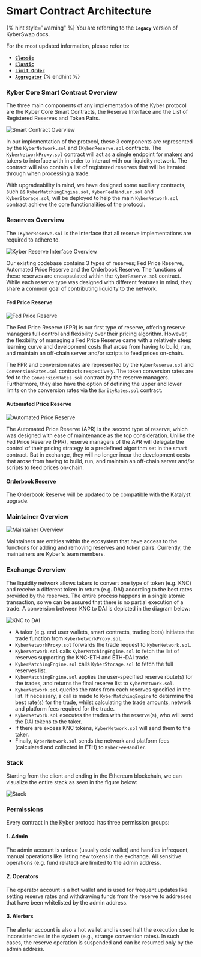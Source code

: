 # Smart Contract Architecture

{% hint style="warning" %}
You are referring to the **`Legacy`** version of KyberSwap docs.

For the most updated information, please refer to:

* [**`Classic`**](../../../liquidity-solutions/kyberswap-classic/)
* [**`Elastic`**](../../../liquidity-solutions/kyberswap-elastic/)
* [**`Limit Order`**](../../../kyberswap-solutions/limit-order/)
* [**`Aggregator`**](../../../kyberswap-solutions/kyberswap-aggregator/)
{% endhint %}

### Kyber Core Smart Contract Overview[​](https://docs.kyberswap.com/Legacy/smart-contract-architecture#kyber-core-smart-contract-overview) <a href="#kyber-core-smart-contract-overview" id="kyber-core-smart-contract-overview"></a>

The three main components of any implementation of the Kyber protocol are the Kyber Core Smart Contracts, the Reserve Interface and the List of Registered Reserves and Token Pairs.

![Smart Contract Overview](https://docs.kyberswap.com/assets/images/smartcontractoverview-6cbdd139e306f5e4ce94ac9c62d3d1e9.png)

In our implementation of the protocol, these 3 components are represented by the `KyberNetwork.sol` and `IKyberReserve.sol` contracts. The `KyberNetworkProxy.sol` contract will act as a single endpoint for makers and takers to interface with in order to interact with our liquidity network. The contract will also contain a list of registered reserves that will be iterated through when processing a trade.

With upgradeability in mind, we have designed some auxiliary contracts, such as `KyberMatchingEngine.sol`, `KyberFeeHandler.sol` and `KyberStorage.sol`, will be deployed to help the main `KyberNetwork.sol` contract achieve the core functionalities of the protocol.

### Reserves Overview[​](https://docs.kyberswap.com/Legacy/smart-contract-architecture#reserves-overview) <a href="#reserves-overview" id="reserves-overview"></a>

The `IKyberReserve.sol` is the interface that all reserve implementations are required to adhere to.

![Kyber Reserve Interface Overview](https://docs.kyberswap.com/assets/images/kyberreserveinterfaceoverview-ddb6637beed39051f21335a81a8b51fa.png)

Our existing codebase contains 3 types of reserves; Fed Price Reserve, Automated Price Reserve and the Orderbook Reserve. The functions of these reserves are encapsulated within the `KyberReserve.sol` contract. While each reserve type was designed with different features in mind, they share a common goal of contributing liquidity to the network.

#### Fed Price Reserve[​](https://docs.kyberswap.com/Legacy/smart-contract-architecture#fed-price-reserve) <a href="#fed-price-reserve" id="fed-price-reserve"></a>

![Fed Price Reserve](https://docs.kyberswap.com/assets/images/fedpricereserve-dd3af8f5468951ad76891eca6cd5d957.png)

The Fed Price Reserve (FPR) is our first type of reserve, offering reserve managers full control and flexibility over their pricing algorithm. However, the flexibility of managing a Fed Price Reserve came with a relatively steep learning curve and development costs that arose from having to build, run, and maintain an off-chain server and/or scripts to feed prices on-chain.

The FPR and conversion rates are represented by the `KyberReserve.sol` and `ConversionRates.sol` contracts respectively. The token conversion rates are fed to the `ConversionRates.sol` contract by the reserve managers. Furthermore, they also have the option of defining the upper and lower limits on the conversion rates via the `SanityRates.sol` contract.

#### Automated Price Reserve[​](https://docs.kyberswap.com/Legacy/smart-contract-architecture#automated-price-reserve) <a href="#automated-price-reserve" id="automated-price-reserve"></a>

![Automated Price Reserve](https://docs.kyberswap.com/assets/images/automatedpricereserve-fa74197c258bb46ce5de9941e48d5d5b.png)

The Automated Price Reserve (APR) is the second type of reserve, which was designed with ease of maintenance as the top consideration. Unlike the Fed Price Reserve (FPR), reserve managers of the APR will delegate the control of their pricing strategy to a predefined algorithm set in the smart contract. But in exchange, they will no longer incur the development costs that arose from having to build, run, and maintain an off-chain server and/or scripts to feed prices on-chain.

#### Orderbook Reserve[​](https://docs.kyberswap.com/Legacy/smart-contract-architecture#orderbook-reserve) <a href="#orderbook-reserve" id="orderbook-reserve"></a>

The Orderbook Reserve will be updated to be compatible with the Katalyst upgrade.

### Maintainer Overview[​](https://docs.kyberswap.com/Legacy/smart-contract-architecture#maintainer-overview) <a href="#maintainer-overview" id="maintainer-overview"></a>

![Maintainer Overview](https://docs.kyberswap.com/assets/images/maintaineroverview-e8d76d8d5e5e888c47ae3a0d5ddbd291.png)

Maintainers are entities within the ecosystem that have access to the functions for adding and removing reserves and token pairs. Currently, the maintainers are Kyber's team members.

### Exchange Overview[​](https://docs.kyberswap.com/Legacy/smart-contract-architecture#exchange-overview) <a href="#exchange-overview" id="exchange-overview"></a>

The liquidity network allows takers to convert one type of token (e.g. KNC) and receive a different token in return (e.g. DAI) according to the best rates provided by the reserves. The entire process happens in a single atomic transaction, so we can be assured that there is no partial execution of a trade. A conversion between KNC to DAI is depicted in the diagram below:

![KNC to DAI](https://docs.kyberswap.com/assets/images/tradeSequence-2f8a88f79dc633c9aaa54f7711d2ceab.png)

* A taker (e.g. end user wallets, smart contracts, trading bots) initiates the trade function from `KyberNetworkProxy.sol`.
* `KyberNetworkProxy.sol` forwards the trade request to `KyberNetwork.sol`.
* `KyberNetwork.sol` calls `KyberMatchingEngine.sol` to fetch the list of reserves supporting the KNC-ETH and ETH-DAI trade.
* `KyberMatchingEngine.sol` calls `KyberStorage.sol` to fetch the full reserves list.
* `KyberMatchingEngine.sol` applies the user-specified reserve route(s) for the trades, and returns the final reserve list to `KyberNetwork.sol`.
* `KyberNetwork.sol` queries the rates from each reserves specified in the list. If necessary, a call is made to `KyberMatchingEngine` to determine the best rate(s) for the trade, whilst calculating the trade amounts, network and platform fees required for the trade.
* `KyberNetwork.sol` executes the trades with the reserve(s), who will send the DAI tokens to the taker.
* If there are excess KNC tokens, `KyberNetwork.sol` will send them to the taker.
* Finally, `KyberNetwork.sol` sends the network and platform fees (calculated and collected in ETH) to `KyberFeeHandler`.

### Stack[​](https://docs.kyberswap.com/Legacy/smart-contract-architecture#stack) <a href="#stack" id="stack"></a>

Starting from the client and ending in the Ethereum blockchain, we can visualize the entire stack as seen in the figure below:

![Stack](https://docs.kyberswap.com/assets/images/stack-373bf4809ba33e16c2bc1b7fa2f0adf5.png)

### Permissions[​](https://docs.kyberswap.com/Legacy/smart-contract-architecture#permissions) <a href="#permissions" id="permissions"></a>

Every contract in the Kyber protocol has three permission groups:

#### 1. Admin[​](https://docs.kyberswap.com/Legacy/smart-contract-architecture#1-admin) <a href="#1-admin" id="1-admin"></a>

The admin account is unique (usually cold wallet) and handles infrequent, manual operations like listing new tokens in the exchange. All sensitive operations (e.g. fund related) are limited to the admin address.

#### 2. Operators[​](https://docs.kyberswap.com/Legacy/smart-contract-architecture#2-operators) <a href="#2-operators" id="2-operators"></a>

The operator account is a hot wallet and is used for frequent updates like setting reserve rates and withdrawing funds from the reserve to addresses that have been whitelisted by the admin address.

#### 3. Alerters[​](https://docs.kyberswap.com/Legacy/smart-contract-architecture#3-alerters) <a href="#3-alerters" id="3-alerters"></a>

The alerter account is also a hot wallet and is used halt the execution due to inconsistencies in the system (e.g., strange conversion rates). In such cases, the reserve operation is suspended and can be resumed only by the admin address.
